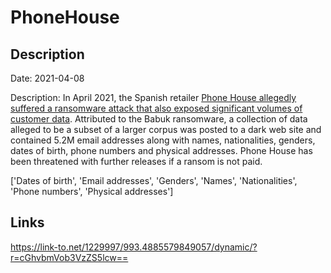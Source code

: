 # PhoneHouse

## Description

Date: 2021-04-08

Description:
In April 2021, the Spanish retailer <a href="https://thetechzone.online/cyberattack-on-phone-house-with-ransomware-and-possible-data-breach/" target="_blank" rel="noopener">Phone House allegedly suffered a ransomware attack that also exposed significant volumes of customer data</a>. Attributed to the Babuk ransomware, a collection of data alleged to be a subset of a larger corpus was posted to a dark web site and contained 5.2M email addresses along with names, nationalities, genders, dates of birth, phone numbers and physical addresses. Phone House has been threatened with further releases if a ransom is not paid.


['Dates of birth', 'Email addresses', 'Genders', 'Names', 'Nationalities', 'Phone numbers', 'Physical addresses']

## Links

https://link-to.net/1229997/993.4885579849057/dynamic/?r=cGhvbmVob3VzZS5lcw==